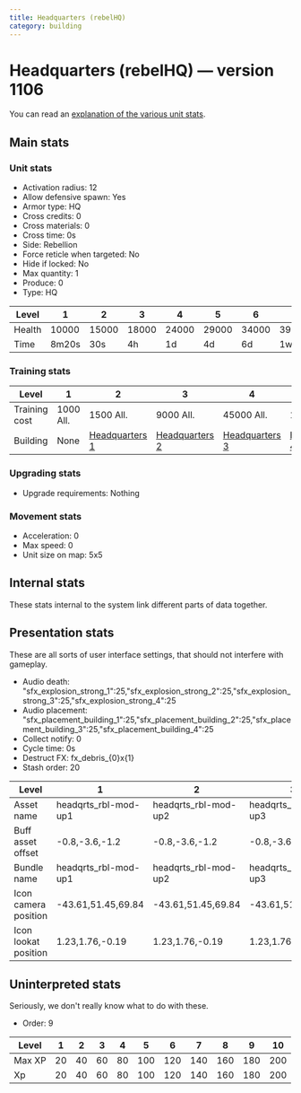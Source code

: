 ```yaml
---
title: Headquarters (rebelHQ)
category: building
---
```


# Headquarters (rebelHQ) — version 1106

You can read an [explanation  of the various unit stats](unitexplained.md).

## Main stats

### Unit stats

  * Activation radius: 12
  * Allow defensive spawn: Yes
  * Armor type: HQ
  * Cross credits: 0
  * Cross materials: 0
  * Cross time: 0s
  * Side: Rebellion
  * Force reticle when targeted: No
  * Hide if locked: No
  * Max quantity: 1
  * Produce: 0
  * Type: HQ

|Level |1    |2    |3    |4    |5    |6    |7    |8    |9    |10   |
|------|-----|-----|-----|-----|-----|-----|-----|-----|-----|-----|
|Health|10000|15000|18000|24000|29000|34000|39000|44000|49000|54000|
|Time  |8m20s|30s  |4h   |1d   |4d   |6d   |1w1d |1w3d |1w5d |2w   |


### Training stats

|Level        |1        |2                             |3                             |4                             |5                             |6                             |7                             |8                             |9                             |10                            |
|-------------|---------|------------------------------|------------------------------|------------------------------|------------------------------|------------------------------|------------------------------|------------------------------|------------------------------|------------------------------|
|Training cost|1000 All.|1500 All.                     |9000 All.                     |45000 All.                    |135000 All.                   |275000 All.                   |750000 All.                   |900000 All.                   |2000000 All.                  |3600000 All.                  |
|Building     |None     |[Headquarters 1](rebelHQ.html)|[Headquarters 2](rebelHQ.html)|[Headquarters 3](rebelHQ.html)|[Headquarters 4](rebelHQ.html)|[Headquarters 5](rebelHQ.html)|[Headquarters 6](rebelHQ.html)|[Headquarters 7](rebelHQ.html)|[Headquarters 8](rebelHQ.html)|[Headquarters 9](rebelHQ.html)|


### Upgrading stats

  * Upgrade requirements: Nothing

### Movement stats

  * Acceleration: 0
  * Max speed: 0
  * Unit size on map: 5x5

## Internal stats

These stats internal to the system link different parts of data together.


## Presentation stats

These are all sorts of user interface settings, that should not interfere with gameplay.

  * Audio death: "sfx_explosion_strong_1":25,"sfx_explosion_strong_2":25,"sfx_explosion_strong_3":25,"sfx_explosion_strong_4":25
  * Audio placement: "sfx_placement_building_1":25,"sfx_placement_building_2":25,"sfx_placement_building_3":25,"sfx_placement_building_4":25
  * Collect notify: 0
  * Cycle time: 0s
  * Destruct FX: fx_debris_{0}x{1}
  * Stash order: 20

|Level               |1                   |2                   |3                   |4                   |5                   |6                   |7                   |8                   |9                   |10                   |
|--------------------|--------------------|--------------------|--------------------|--------------------|--------------------|--------------------|--------------------|--------------------|--------------------|---------------------|
|Asset name          |headqrts_rbl-mod-up1|headqrts_rbl-mod-up2|headqrts_rbl-mod-up3|headqrts_rbl-mod-up4|headqrts_rbl-mod-up5|headqrts_rbl-mod-up6|headqrts_rbl-mod-up7|headqrts_rbl-mod-up8|headqrts_rbl-mod-up9|headqrts_rbl-mod-up10|
|Buff asset offset   |-0.8,-3.6,-1.2      |-0.8,-3.6,-1.2      |-0.8,-3.6,-1.2      |-1,-3.6,-1.6        |-1.6,-2.4,-1.6      |-1.6,-2.4,-1.6      |-2,-2.2,-2          |-2.6,-1.8,-2.6      |-2.6,-1.8,-2.6      |-2.6,-1.8,-2.6       |
|Bundle name         |headqrts_rbl-mod-up1|headqrts_rbl-mod-up2|headqrts_rbl-mod-up3|headqrts_rbl-mod-up4|headqrts_rbl-mod-up5|headqrts_rbl-mod-up6|headqrts_rbl-mod-up7|headqrts_rbl-mod-up8|headqrts_rbl-mod-up9|headqrts_rbl-mod-up10|
|Icon camera position|-43.61,51.45,69.84  |-43.61,51.45,69.84  |-43.61,51.45,69.84  |-43.61,51.45,69.84  |-43.61,51.45,69.84  |-43.61,51.45,69.84  |-43.61,51.45,69.84  |-43.3,52.33,69.44   |-47.3,56.62,73.93   |-63.56,56.02,52.72   |
|Icon lookat position|1.23,1.76,-0.19     |1.23,1.76,-0.19     |1.23,1.76,-0.19     |1.23,1.76,-0.19     |1.23,1.76,-0.19     |1.23,1.76,-0.19     |1.23,1.76,-0.19     |1.54,2.64,-0.59     |0.92,3.25,-1.29     |1.41,3.75,-1.07      |


## Uninterpreted stats

Seriously, we don't really know what to do with these.

  * Order: 9

|Level |1 |2 |3 |4 |5  |6  |7  |8  |9  |10 |
|------|--|--|--|--|---|---|---|---|---|---|
|Max XP|20|40|60|80|100|120|140|160|180|200|
|Xp    |20|40|60|80|100|120|140|160|180|200|


